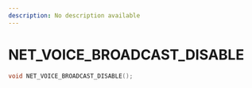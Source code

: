 ```yaml
---
description: No description available 
---
```


# NET_VOICE_BROADCAST_DISABLE

```cpp
void NET_VOICE_BROADCAST_DISABLE();
```